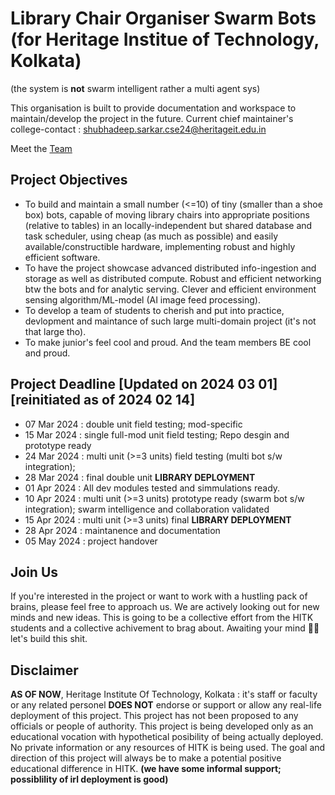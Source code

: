 # Library Chair Organiser Swarm Bots (for Heritage Institue of Technology, Kolkata)
(the system is **not** swarm intelligent rather a multi agent sys)

This organisation is built to provide documentation and workspace to maintain/develop the project in the future. Current chief maintainer's college-contact : shubhadeep.sarkar.cse24@heritageit.edu.in

Meet the [Team](https://github.com/LCOSB-HITK/TEAM)

## Project Objectives
- To build and maintain a small number (<=10) of tiny (smaller than a shoe box) bots, capable of moving library chairs into appropriate positions (relative to tables) in an locally-independent but shared database and task scheduler, using cheap (as much as possible) and easily available/constructible hardware, implementing robust and highly efficient software.
- To have the project showcase advanced distributed info-ingestion and storage as well as distributed compute. Robust and efficient networking btw the bots and for analytic serving. Clever and efficient environment sensing algorithm/ML-model (AI image feed processing).
- To develop a team of students to cherish and put into practice, devlopment and maintance of such large multi-domain project (it's not that large tho).
- To make junior's feel cool and proud. And the team members BE cool and proud.

<!--
## Project High lvl Overview
- Locally-independent locomotion and elec-maintaince module
   - This module include all the machanics and electronics required in an unit. The actuator controls, power management, and low level process ochestration will be handled by this module. This module will also contain h/w determination and analytic serving code. Failure management and mechanical+s/w robustness is prime for this module
- Swarm Networking daemon-module
- Distributed Compute module
- Job scheduling module/protocol
-->
## Project Deadline [Updated on 2024 03 01] [reinitiated as of 2024 02 14]
- 07 Mar 2024 : double unit field testing; mod-specific
- 15 Mar 2024 : single full-mod unit field testing; Repo desgin and prototype ready
- 24 Mar 2024 : multi unit (>=3 units) field testing (multi bot s/w integration);
- 28 Mar 2024 : final double unit **LIBRARY DEPLOYMENT**
- 01 Apr 2024 : All dev modules tested and simmulations ready.
- 10 Apr 2024 : multi unit (>=3 units) prototype ready (swarm bot s/w integration); swarm intelligence and collaboration validated
- 15 Apr 2024 : multi unit (>=3 units) final **LIBRARY DEPLOYMENT**
- 28 Apr 2024 : maintanence and documentation
- 05 May 2024 : project handover

## Join Us
If you're interested in the project or want to work with a hustling pack of brains, please feel free to approach us. We are actively looking out for new minds and new ideas. This is going to be a collective effort from the HITK students and a collective achivement to brag about. Awaiting your mind 🦾🤜 let's build this shit. 

## Disclaimer
**AS OF NOW**, Heritage Institute Of Technology, Kolkata : it's staff or faculty or any related personel **DOES NOT** endorse or support or allow any real-life deployment of this project. This project has not been proposed to any officials or people of authority. This project is being developed only as an educational vocation with hypothetical posibility of being actually deployed. No private information or any resources of HITK is being used. The goal and direction of this project will always be to make a potential positive educational difference in HITK.
**(we have some informal support; possiblility of irl deployment is good)**

<!--

**Here are some ideas to get you started:**

🙋‍♀️ A short introduction - what is your organization all about?
🌈 Contribution guidelines - how can the community get involved?
👩‍💻 Useful resources - where can the community find your docs? Is there anything else the community should know?
🍿 Fun facts - what does your team eat for breakfast?
🧙 Remember, you can do mighty things with the power of [Markdown](https://docs.github.com/github/writing-on-github/getting-started-with-writing-and-formatting-on-github/basic-writing-and-formatting-syntax)
-->
